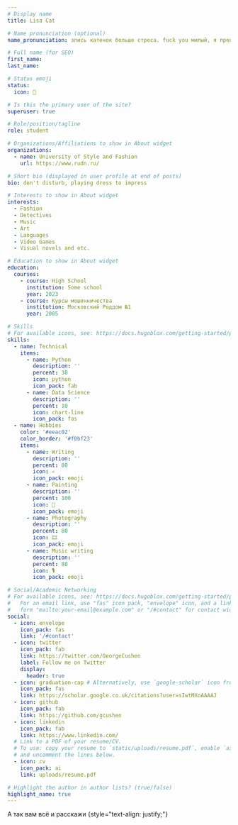 ```yaml
---
# Display name
title: Lisa Cat

# Name pronunciation (optional)
name_pronunciation: злись катенок больше стреса. fuck you милый, я пренцеса :*

# Full name (for SEO)
first_name: 
last_name: 

# Status emoji
status: 
  icon: 💋

# Is this the primary user of the site?
superuser: true

# Role/position/tagline
role: student

# Organizations/Affiliations to show in About widget
organizations:
  - name: University of Style and Fashion
    url: https://www.rudn.ru/

# Short bio (displayed in user profile at end of posts)
bio: don't disturb, playing dress to impress

# Interests to show in About widget
interests:
  - Fashion
  - Detectives
  - Music
  - Art
  - Languages
  - Video Games
  - Visual novels and etc.

# Education to show in About widget
education:
  courses:
    - course: High School
      institution: Some school
      year: 2023
    - course: Курсы мошенничества
      institution: Московский Роддом №1
      year: 2005

# Skills
# For available icons, see: https://docs.hugoblox.com/getting-started/page-builder/#icons
skills:
  - name: Technical
    items:
      - name: Python
        description: ''
        percent: 30
        icon: python
        icon_pack: fab
      - name: Data Science
        description: ''
        percent: 10
        icon: chart-line
        icon_pack: fas
  - name: Hobbies
    color: '#eeac02'
    color_border: '#f0bf23'
    items:
      - name: Writing
        description: ''
        percent: 80
        icon: ✍️
        icon_pack: emoji
      - name: Painting
        description: ''
        percent: 100
        icon: ️🎨
        icon_pack: emoji
      - name: Photography
        description: ''
        percent: 80
        icon: 🎞️
        icon_pack: emoji
      - name: Music writing
        description: ''
        percent: 80
        icon: 🎙️
        icon_pack: emoji

# Social/Academic Networking
# For available icons, see: https://docs.hugoblox.com/getting-started/page-builder/#icons
#   For an email link, use "fas" icon pack, "envelope" icon, and a link in the
#   form "mailto:your-email@example.com" or "/#contact" for contact widget.
social:
  - icon: envelope
    icon_pack: fas
    link: '/#contact'
  - icon: twitter
    icon_pack: fab
    link: https://twitter.com/GeorgeCushen
    label: Follow me on Twitter
    display:
      header: true
  - icon: graduation-cap # Alternatively, use `google-scholar` icon from `ai` icon pack
    icon_pack: fas
    link: https://scholar.google.co.uk/citations?user=sIwtMXoAAAAJ
  - icon: github
    icon_pack: fab
    link: https://github.com/gcushen
  - icon: linkedin
    icon_pack: fab
    link: https://www.linkedin.com/
  # Link to a PDF of your resume/CV.
  # To use: copy your resume to `static/uploads/resume.pdf`, enable `ai` icons in `params.yaml`,
  # and uncomment the lines below.
  - icon: cv
    icon_pack: ai
    link: uploads/resume.pdf

# Highlight the author in author lists? (true/false)
highlight_name: true
---
```


А так вам всё и расскажи
{style="text-align: justify;"}
